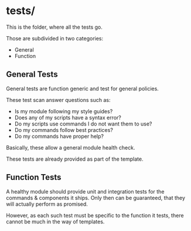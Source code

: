 ﻿# tests/

This is the folder, where all the tests go.

Those are subdivided in two categories:

- General
- Function

## General Tests

General tests are function generic and test for general policies.

These test scan answer questions such as:

- Is my module following my style guides?
- Does any of my scripts have a syntax error?
- Do my scripts use commands I do not want them to use?
- Do my commands follow best practices?
- Do my commands have proper help?

Basically, these allow a general module health check.

These tests are already provided as part of the template.

## Function Tests

A healthy module should provide unit and integration tests for the commands & components it ships.
Only then can be guaranteed, that they will actually perform as promised.

However, as each such test must be specific to the function it tests, there cannot be much in the way of templates.
